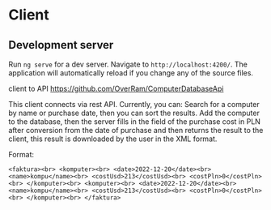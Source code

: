 # Client

## Development server

Run `ng serve` for a dev server. Navigate to `http://localhost:4200/`. The application will automatically reload if you change any of the source files.

client to API 
https://github.com/OverRam/ComputerDatabaseApi

This client connects via rest API.
Currently, you can: Search for a computer by name or purchase date, then you can sort the results.
Add the computer to the database, then the server fills in the field of the purchase cost in PLN after conversion from the date of purchase and then returns the result to the client, this result is downloaded by the user in the XML format.

Format:

`<faktura><br>
    <komputer><br>
        <date>2022-12-20</date><br>
        <name>kompu</name><br>
        <costUsd>213</costUsd><br>
        <costPln>0</costPln><br>
    </komputer><br>
    <komputer><br>
        <date>2022-12-20</date><br>
        <name>kompu</name><br>
        <costUsd>213</costUsd><br>
        <costPln>0</costPln><br>
    </komputer><br>
</faktura>`
